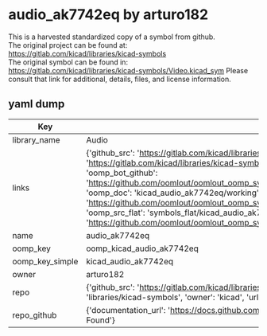 # audio_ak7742eq by arturo182  
This is a harvested standardized copy of a symbol from github.  
The original project can be found at:  
https://gitlab.com/kicad/libraries/kicad-symbols  
The original symbol can be found in:
https://gitlab.com/kicad/libraries/kicad-symbols/Video.kicad_sym
Please consult that link for additional, details, files, and license information.  
## yaml dump  
| Key | Value |  
| --- | --- |  
| library_name | Audio |  
| links | {'github_src': 'https://gitlab.com/kicad/libraries/kicad-symbols/Video.kicad_sym', 'github_src_repo': 'https://gitlab.com/kicad/libraries/kicad-symbols', 'oomp_bot': 'kicad_audio_ak7742eq/working', 'oomp_bot_github': 'https://github.com/oomlout/oomlout_oomp_symbol_bot/tree/main/kicad_audio_ak7742eq/working', 'oomp_doc': 'kicad_audio_ak7742eq/working', 'oomp_doc_github': 'https://github.com/oomlout/oomlout_oomp_symbol_doc/tree/main/kicad_audio_ak7742eq/working', 'oomp_src_flat': 'symbols_flat/kicad_audio_ak7742eq/working', 'oomp_src_flat_github': 'https://github.com/oomlout/oomlout_oomp_symbol_src/tree/main/kicad_audio_ak7742eq/working'} |  
| name | audio_ak7742eq |  
| oomp_key | oomp_kicad_audio_ak7742eq |  
| oomp_key_simple | kicad_audio_ak7742eq |  
| owner | arturo182 |  
| repo | {'github_src': 'https://gitlab.com/kicad/libraries/kicad-symbols/Video.kicad_sym', 'name': 'libraries/kicad-symbols', 'owner': 'kicad', 'url': 'https://gitlab.com/kicad/libraries/kicad-symbols'} |  
| repo_github | {'documentation_url': 'https://docs.github.com/rest/repos/repos#get-a-repository', 'message': 'Not Found'} |  

